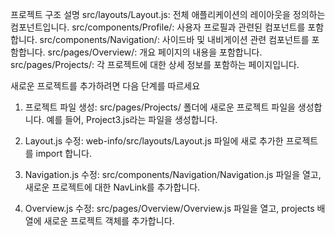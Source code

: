 프로젝트 구조 설명
src/layouts/Layout.js: 전체 애플리케이션의 레이아웃을 정의하는 컴포넌트입니다.
src/components/Profile/: 사용자 프로필과 관련된 컴포넌트를 포함합니다.
src/components/Navigation/: 사이드바 및 내비게이션 관련 컴포넌트를 포함합니다.
src/pages/Overview/: 개요 페이지의 내용을 포함합니다.
src/pages/Projects/: 각 프로젝트에 대한 상세 정보를 포함하는 페이지입니다.

새로운 프로젝트를 추가하려면 다음 단계를 따르세요
1. 프로젝트 파일 생성: src/pages/Projects/ 폴더에 새로운 프로젝트 파일을 생성합니다. 예를 들어, Project3.js라는 파일을 생성합니다.

2. Layout.js 수정: web-info/src/layouts/Layout.js 파일에 새로 추가한 프로젝트를 import 합니다.

3. Navigation.js 수정: src/components/Navigation/Navigation.js 파일을 열고, 새로운 프로젝트에 대한 NavLink를 추가합니다. 

4. Overview.js 수정: src/pages/Overview/Overview.js 파일을 열고, projects 배열에 새로운 프로젝트 객체를 추가합니다.
